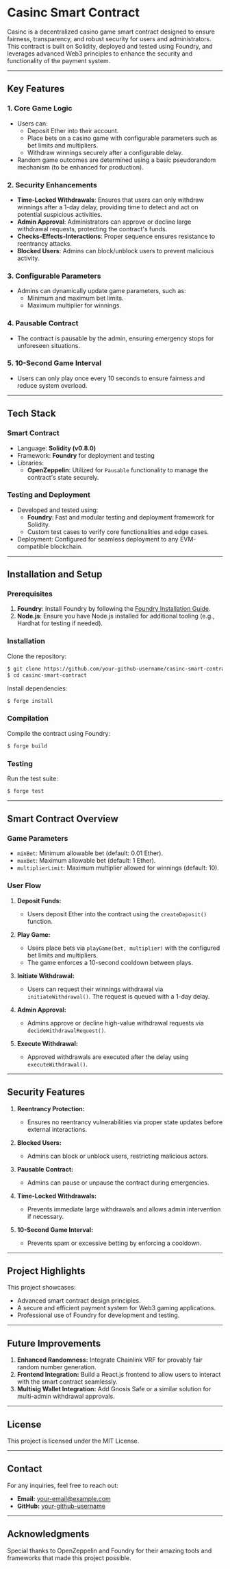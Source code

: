 # Casinc Smart Contract

Casinc is a decentralized casino game smart contract designed to ensure fairness, transparency, and robust security for users and administrators. This contract is built on Solidity, deployed and tested using Foundry, and leverages advanced Web3 principles to enhance the security and functionality of the payment system.

---

## Key Features

### **1. Core Game Logic**
- Users can:
  - Deposit Ether into their account.
  - Place bets on a casino game with configurable parameters such as bet limits and multipliers.
  - Withdraw winnings securely after a configurable delay.
- Random game outcomes are determined using a basic pseudorandom mechanism (to be enhanced for production).

### **2. Security Enhancements**
- **Time-Locked Withdrawals**: Ensures that users can only withdraw winnings after a 1-day delay, providing time to detect and act on potential suspicious activities.
- **Admin Approval**: Administrators can approve or decline large withdrawal requests, protecting the contract's funds.
- **Checks-Effects-Interactions**: Proper sequence ensures resistance to reentrancy attacks.
- **Blocked Users**: Admins can block/unblock users to prevent malicious activity.

### **3. Configurable Parameters**
- Admins can dynamically update game parameters, such as:
  - Minimum and maximum bet limits.
  - Maximum multiplier for winnings.

### **4. Pausable Contract**
- The contract is pausable by the admin, ensuring emergency stops for unforeseen situations.

### **5. 10-Second Game Interval**
- Users can only play once every 10 seconds to ensure fairness and reduce system overload.

---

## Tech Stack

### **Smart Contract**
- Language: **Solidity (v0.8.0)**
- Framework: **Foundry** for deployment and testing
- Libraries:
  - **OpenZeppelin**: Utilized for `Pausable` functionality to manage the contract's state securely.

### **Testing and Deployment**
- Developed and tested using:
  - **Foundry**: Fast and modular testing and deployment framework for Solidity.
  - Custom test cases to verify core functionalities and edge cases.
- Deployment: Configured for seamless deployment to any EVM-compatible blockchain.

---

## Installation and Setup

### Prerequisites
1. **Foundry**: Install Foundry by following the [Foundry Installation Guide](https://book.getfoundry.sh/getting-started/installation.html).
2. **Node.js**: Ensure you have Node.js installed for additional tooling (e.g., Hardhat for testing if needed).

### Installation
Clone the repository:
```bash
$ git clone https://github.com/your-github-username/casinc-smart-contract.git
$ cd casinc-smart-contract
```

Install dependencies:
```bash
$ forge install
```

### Compilation
Compile the contract using Foundry:
```bash
$ forge build
```

### Testing
Run the test suite:
```bash
$ forge test
```

---

## Smart Contract Overview

### **Game Parameters**
- `minBet`: Minimum allowable bet (default: 0.01 Ether).
- `maxBet`: Maximum allowable bet (default: 1 Ether).
- `multiplierLimit`: Maximum multiplier allowed for winnings (default: 10).

### **User Flow**
1. **Deposit Funds:**
   - Users deposit Ether into the contract using the `createDeposit()` function.

2. **Play Game:**
   - Users place bets via `playGame(bet, multiplier)` with the configured bet limits and multipliers.
   - The game enforces a 10-second cooldown between plays.

3. **Initiate Withdrawal:**
   - Users can request their winnings withdrawal via `initiateWithdrawal()`. The request is queued with a 1-day delay.

4. **Admin Approval:**
   - Admins approve or decline high-value withdrawal requests via `decideWithdrawalRequest()`.

5. **Execute Withdrawal:**
   - Approved withdrawals are executed after the delay using `executeWithdrawal()`.

---

## Security Features

1. **Reentrancy Protection:**
   - Ensures no reentrancy vulnerabilities via proper state updates before external interactions.

2. **Blocked Users:**
   - Admins can block or unblock users, restricting malicious actors.

3. **Pausable Contract:**
   - Admins can pause or unpause the contract during emergencies.

4. **Time-Locked Withdrawals:**
   - Prevents immediate large withdrawals and allows admin intervention if necessary.

5. **10-Second Game Interval:**
   - Prevents spam or excessive betting by enforcing a cooldown.

---

## Project Highlights
This project showcases:
- Advanced smart contract design principles.
- A secure and efficient payment system for Web3 gaming applications.
- Professional use of Foundry for development and testing.

---

## Future Improvements
1. **Enhanced Randomness:** Integrate Chainlink VRF for provably fair random number generation.
2. **Frontend Integration:** Build a React.js frontend to allow users to interact with the smart contract seamlessly.
3. **Multisig Wallet Integration:** Add Gnosis Safe or a similar solution for multi-admin withdrawal approvals.

---

## License
This project is licensed under the MIT License.

---

## Contact
For any inquiries, feel free to reach out:
- **Email:** your-email@example.com
- **GitHub:** [your-github-username](https://github.com/your-github-username)

---

## Acknowledgments
Special thanks to OpenZeppelin and Foundry for their amazing tools and frameworks that made this project possible.

